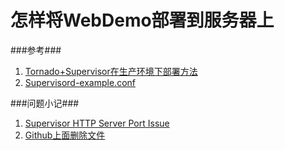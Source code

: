 怎样将WebDemo部署到服务器上
===========================

###参考###

1. [Tornado+Supervisor在生产环境下部署方法](https://idndx.com/2011/10/18/ways-to-deploy-tornado-under-production-environment-using-supervisor/)
2. [Supervisord-example.conf](https://gist.github.com/didip/802561)

###问题小记###

1. [Supervisor HTTP Server Port Issue](http://serverfault.com/questions/114477/supervisor-http-server-port-issue)
2. [Github上面删除文件](http://www.douban.com/group/topic/32935166)
